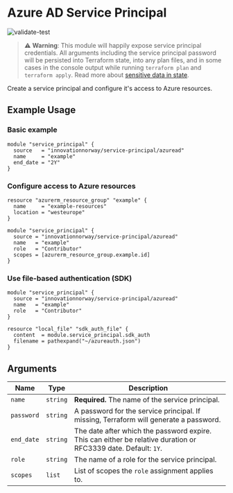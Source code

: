 # Azure AD Service Principal

![validate-test](https://github.com/innovationnorway/terraform-azuread-service-principal/workflows/validate-test/badge.svg)

> ⚠️ **Warning**: This module will happily expose service principal credentials. All arguments including the service principal password will be persisted into Terraform state, into any plan files, and in some cases in the console output while running `terraform plan` and `terraform apply`. Read more about [sensitive data in state](https://www.terraform.io/docs/state/sensitive-data.html).

Create a service principal and configure it's access to Azure resources.

## Example Usage

### Basic example

```hcl
module "service_principal" {
  source   = "innovationnorway/service-principal/azuread"
  name     = "example"
  end_date = "2Y"
}
```

### Configure access to Azure resources

```hcl
resource "azurerm_resource_group" "example" {
  name     = "example-resources"
  location = "westeurope"
}

module "service_principal" {
  source = "innovationnorway/service-principal/azuread"
  name   = "example"
  role   = "Contributor"
  scopes = [azurerm_resource_group.example.id]
}
```

### Use file-based authentication (SDK)

```hcl
module "service_principal" {
  source = "innovationnorway/service-principal/azuread"
  name   = "example"
  role   = "Contributor"
}

resource "local_file" "sdk_auth_file" {
  content  = module.service_principal.sdk_auth
  filename = pathexpand("~/azureauth.json")
}
```

## Arguments

| Name | Type | Description |
| --- | --- | --- |
| `name` | `string` | **Required.** The name of the service principal. |
| `password` | `string` | A password for the service principal. If missing, Terraform will generate a password. |
| `end_date` | `string` | The date after which the password expire. This can either be relative duration or RFC3339 date. Default: `1Y`. |
| `role` | `string` | The name of a role for the service principal. |
| `scopes` | `list` | List of scopes the `role` assignment applies to. |
